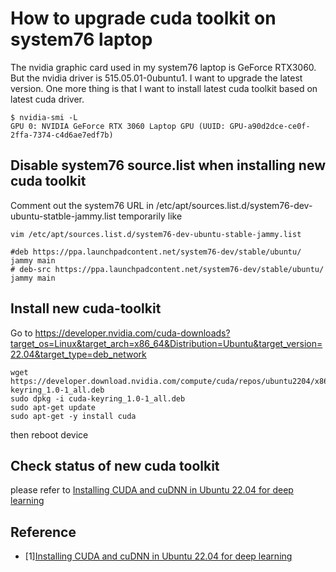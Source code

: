 # How to upgrade cuda toolkit on system76 laptop
The nvidia graphic card used in my system76 laptop is GeForce RTX3060. But the nvidia driver is 515.05.01-0ubuntu1. I want to upgrade the latest version. One more thing is that I want to install latest cuda toolkit based on latest cuda driver.


```shell
$ nvidia-smi -L
GPU 0: NVIDIA GeForce RTX 3060 Laptop GPU (UUID: GPU-a90d2dce-ce0f-2ffa-7374-c4d6ae7edf7b)
```

## Disable system76 source.list when installing new cuda toolkit
Comment out the system76 URL in /etc/apt/sources.list.d/system76-dev-ubuntu-statble-jammy.list temporarily like
```shell
vim /etc/apt/sources.list.d/system76-dev-ubuntu-stable-jammy.list 

#deb https://ppa.launchpadcontent.net/system76-dev/stable/ubuntu/ jammy main
# deb-src https://ppa.launchpadcontent.net/system76-dev/stable/ubuntu/ jammy main

```

## Install new cuda-toolkit 

Go to https://developer.nvidia.com/cuda-downloads?target_os=Linux&target_arch=x86_64&Distribution=Ubuntu&target_version=22.04&target_type=deb_network
```shell
wget https://developer.download.nvidia.com/compute/cuda/repos/ubuntu2204/x86_64/cuda-keyring_1.0-1_all.deb
sudo dpkg -i cuda-keyring_1.0-1_all.deb
sudo apt-get update
sudo apt-get -y install cuda
```
then reboot device

## Check status of new cuda toolkit

please refer to [Installing CUDA and cuDNN in Ubuntu 22.04 for deep learning](https://medium.com/@juancrrn/installing-cuda-and-cudnn-in-ubuntu-20-04-for-deep-learning-dad8841714d6)


## Reference
- [1][Installing CUDA and cuDNN in Ubuntu 22.04 for deep learning](https://medium.com/@juancrrn/installing-cuda-and-cudnn-in-ubuntu-20-04-for-deep-learning-dad8841714d6)